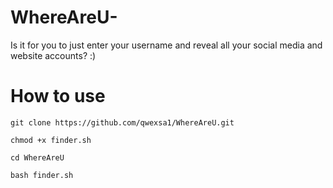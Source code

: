 # WhereAreU-
Is it for you to just enter your username and reveal all your social media and website accounts? :)


# How to use

```
git clone https://github.com/qwexsa1/WhereAreU.git
```
```
chmod +x finder.sh
```
```
cd WhereAreU
```
```
bash finder.sh
```

